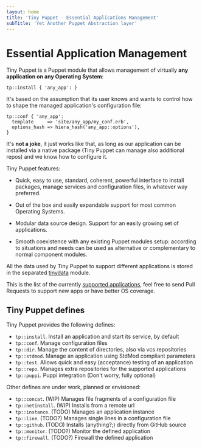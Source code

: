 ```yaml
---
layout: home
title: 'Tiny Puppet - Essential Applications Management'
subTitle: 'Yet Another Puppet Abstraction layer'
---
```


# Essential Application Management

Tiny Puppet is a Puppet module that allows management of virtually **any application on any Operating System**:

    tp::install { 'any_app': }

It's based on the assumption that its user knows and wants to control how to shape the managed application's configuration file:

    tp::conf { 'any_app':
      template     => 'site/any_app/my_conf.erb',
      options_hash => hiera_hash('any_app::options'),
    }

It's **not a joke**, it just works like that, as long as our application can be installed via a native package (Tiny Puppet can manage also additional repos) and we know how to configure it.


Tiny Puppet features:

- Quick, easy to use, standard, coherent, powerful interface to install packages, manage services and  configuration files, in whatever way preferred.

- Out of the box and easily expandable support for most common Operating Systems.

- Modular data source design. Support for an easily growing set of applications.

- Smooth coexistence with any existing Puppet modules setup: according to situations and needs can be used as alternative or complementary to normal component modules.

All the data used by Tiny Puppet to support different applications is stored in the separated [tinydata](https://github.com/example42/tinydata) module.

This is the list of the currently [supported applications](https://github.com/example42/tinydata/tree/master/data), feel free to send Pull Requests to support new apps or have better OS coverage.


## Tiny Puppet defines

Tiny Puppet provides the following defines:

- ```tp::install```. Install an application and start its service, by default
- ```tp::conf```. Manage configuration files
- ```tp::dir```. Manage the content of directories, also via vcs repositories
- ```tp::stdmod```. Manage an application using StdMod compliant parameters
- ```tp::test```. Allows quick and easy (acceptance) testing of an application
- ```tp::repo```. Manages extra repositories for the supported applications
- ```tp::puppi```. Puppi integration (Don't worry, fully optional)

Other defines are under work, planned or envisioned:

- ```tp::concat```. (WIP) Manages file fragments of a configuration file
- ```tp::netinstall```. (WIP) Installs from a remote url
- ```tp::instance```. (TODO) Manages an application instance
- ```tp::line```. (TODO?) Manages single lines in a configuration file
- ```tp::github```. (TODO) Installs (anything?;) directly from GitHub source
- ```tp::monitor```. (TODO?) Monitor the defined application
- ```tp::firewall```. (TODO?) Firewall the defined application
